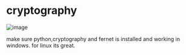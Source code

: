 # cryptography

![image](https://user-images.githubusercontent.com/95010204/233026912-674eac0d-e649-4da2-9c3c-9525e01a782f.png)

make sure python,cryptography and fernet is installed and working in windows.
for linux its great.

